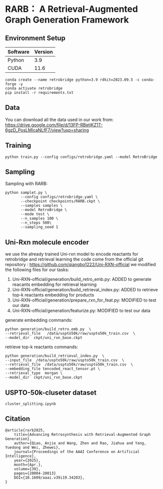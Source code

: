 # RARB： A Retrieval-Augmented Graph Generation Framework
## Environment Setup
|Software|Version|
|-----|-----|
|Python|3.9|
|CUDA|11.6|
```shell
conda create --name retrobridge python=3.9 rdkit=2023.09.5 -c conda-forge -y
conda activate retrobridge
pip install -r requirements.txt
```

## Data
  You can download all the data used in our work from: https://drive.google.com/file/d/13FP-RBetjKZ1T-6gzD_PosLMIcaNLfF7/view?usp=sharing
## Training

 `python train.py --config configs/retrobridge.yaml --model RetroBridge`

## Sampling
Sampling with RARB:
```shell
python samplet.py \
       --config configs/retrobridge.yaml \
       --checkpoint checkpoints/RARB.ckpt \
       --samples samples \
       --model RetroBridge \
       --mode test \
       --n_samples 100 \
       --n_steps 500\
       --sampling_seed 1
```

## Uni-Rxn molecule encoder
we use the already trained Uni-rxn model to encode reactants for retrobridge and retrieval learning
the code come from the official git repository : https://github.com/qiangbo1222/Uni-RXN-official
we modified the following files for our tasks:
1. Uni-RXN-official/generation/build_retro_emb.py: ADDED to generate reacants embedding for retrieval learning
2. Uni-RXN-official/generation/build_retrieval_index.py: ADDED to retrieve top-k reactants embedding for products
3. Uni-RXN-official/generation/prepare_rxn_for_feat.py: MODIFIED to test our data
4. Uni-RXN-official/generation/featurize.py: MODIFIED to test our data

generate embedding commands:
```shell
python generation/build_retro_emb.py  \
--retrieval_file   /data/uspto50k/raw/uspto50k_train.csv  \
--model_dir  ckpt/uni_rxn_base.ckpt
```

retrieve top-k reactants commands:
```shell
python generation/build_retrieval_index.py  \
--input_file  /data/uspto50k/raw/uspto50k_train.csv  \
--retrieval_file  /data/uspto50k/raw/uspto50k_train.csv  \
--embedding_file tencoded_react_tensor.pt \
--retrieval_type  morgan \
--model_dir  ckpt/uni_rxn_base.ckpt
```
## USPTO-50k-cluseter dataset
```shell
cluster_splitting.ipynb
```

## Citation
```shell
@article{rarb2025, 
    title={Advancing Retrosynthesis with Retrieval-Augmented Graph Generation},
    author={Qiao, Anjie and Wang, Zhen and Rao, Jiahua and Yang, Yuedong and Wei, Zhewei},
    journal={Proceedings of the AAAI Conference on Artificial Intelligence}, 
    year={2025}, 
    month={Apr.}, 
    volume={39}, 
    pages={20004-20013} 
    DOI={10.1609/aaai.v39i19.34203}, 
}
```


